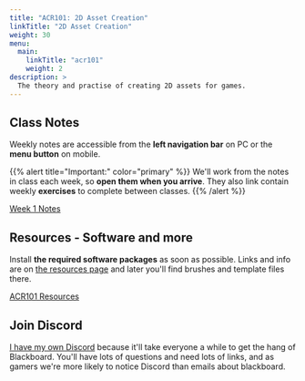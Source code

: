 ```yaml
---
title: "ACR101: 2D Asset Creation"
linkTitle: "2D Asset Creation"
weight: 30
menu:
  main:
    linkTitle: "acr101"
    weight: 2
description: >
  The theory and practise of creating 2D assets for games. 
---
```


## Class Notes

Weekly notes are accessible from the **left navigation bar** on PC or the <i class="fas fa-bars"></i> **menu button** on mobile. 

{{% alert title="Important:" color="primary" %}}
We'll work from the notes in class each week, so **open them when you arrive**. They also link contain weekly **exercises** to complete between classes. 
{{% /alert %}}

<a class="btn btn-lg btn-primary mr-3 mb-4" href="week1/">Week 1 Notes
</a>

## Resources - Software and more

Install **the required software packages** as soon as possible. Links and info are on [the resources page](resources/) and later you'll find brushes and template files there.

<a class="btn btn-lg btn-primary mr-3 mb-4" href="resources/">ACR101 Resources
</a>

## Join Discord

[I have my own Discord](https://discord.gg/nC7b5tN) because it'll take everyone a while to get the hang of Blackboard. You'll have lots of questions and need lots of links, and as gamers we're more likely to notice Discord than emails about blackboard. 




<!-- [Download Microsoft Visual Studio Community 2019](https://visualstudio.microsoft.com/vs/) -->




